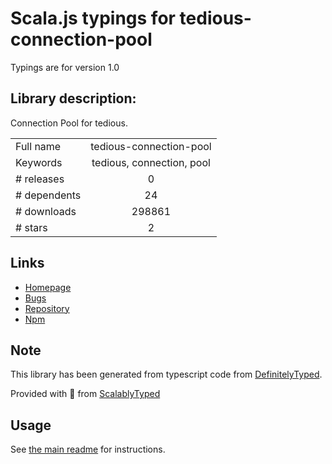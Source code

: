 
# Scala.js typings for tedious-connection-pool

Typings are for version 1.0

## Library description:
Connection Pool for tedious.

|                    |                 |
| ------------------ | :-------------: |
| Full name          | tedious-connection-pool |
| Keywords           | tedious, connection, pool |
| # releases         | 0 |
| # dependents       | 24 |
| # downloads        | 298861 |
| # stars            | 2 |

## Links
- [Homepage](https://github.com/tediousjs/tedious-connection-pool)
- [Bugs](https://github.com/tediousjs/tedious-connection-pool/issues)
- [Repository](https://github.com/tediousjs/tedious-connection-pool)
- [Npm](https://www.npmjs.com/package/tedious-connection-pool)
    


## Note
This library has been generated from typescript code from [DefinitelyTyped](https://definitelytyped.org).

Provided with :purple_heart: from [ScalablyTyped](https://github.com/oyvindberg/ScalablyTyped)

## Usage
See [the main readme](../../readme.md) for instructions.


